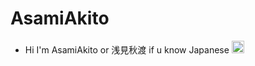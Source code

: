 # AsamiAkito

- Hi I'm AsamiAkito or 浅見秋渡 if u know Japanese
<a href="https://space.bilibili.com/36023418"><code><img height="20" src="./images/bilibili.png"></code></a>
